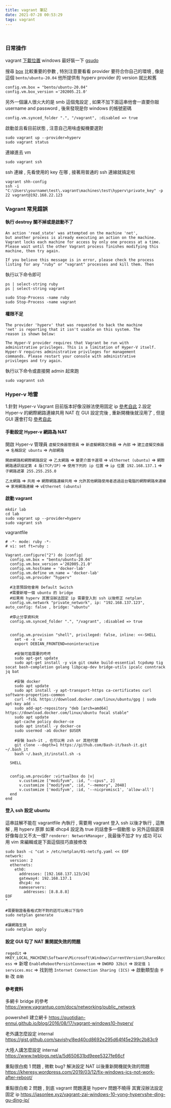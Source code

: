 ```yaml
---
title: vagrant 筆記
date: 2021-07-28 00:53:29
tags: vagrant
---
```

&nbsp;
<!-- more -->

### 日常操作
vagrant [下載位置](https://www.vagrantup.com/downloads)
windows 最好裝一下 [gsudo](https://github.com/gerardog/gsudo)

搜尋 [box](https://app.vagrantup.com/boxes/search)
比較重要的參數 , 特別注意要看看 provider 要符合你自己的環境 , 像是這個 `bento/ubuntu-20.04` 他所提供有 hyperv provider 的 version 就比較舊
```
config.vm.box = "bento/ubuntu-20.04"
config.vm.box_version ='202005.21.0'
```

另外一個讓人很火大的是 smb 這個鬼設定 , 如果不加下面這串他會一直要你敲 username and password , 後來發現是你 windows 的帳號密碼
```
config.vm.synced_folder ".", "/vagrant", :disabled => true
```

啟動並且看目前狀態 , 注意自己用啥虛擬機要選對
```
sudo vagrant up --provider=hyperv
sudo vagrant status
```

連線進去 vm
```
sudo vagrant ssh
```

ssh 連線 , 先看使用的 key 在哪 , 接著用普通的 ssh 連線就搞定啦
```
vagrant shh-config
ssh -i "C:\Users\yourname\test\.vagrant\machines\test\hyperv\private_key" -p 22 vagrant@192.168.22.123
```

### Vagrant 常見錯誤
#### 執行 destroy 關不掉或是啟動不了
```
An action 'read_state' was attempted on the machine 'net',
but another process is already executing an action on the machine.
Vagrant locks each machine for access by only one process at a time.
Please wait until the other Vagrant process finishes modifying this
machine, then try again.

If you believe this message is in error, please check the process
listing for any "ruby" or "vagrant" processes and kill them. Then
```

執行以下命令即可
```
ps | select-string ruby
ps | select-string vagrant

sudo Stop-Process -name ruby
sudo Stop-Process -name vagrant
```

#### 權限不足
```
The provider 'hyperv' that was requested to back the machine
'net' is reporting that it isn't usable on this system. The
reason is shown below:

The Hyper-V provider requires that Vagrant be run with
administrative privileges. This is a limitation of Hyper-V itself.
Hyper-V requires administrative privileges for management
commands. Please restart your console with administrative
privileges and try again.
```

執行以下命令或直接開 admin 起來跑
```
sudo vagrannt ssh
```

### Hyper-v 地雷
1.針對 Hyper-v Vagrant 目前版本好像沒辦法使用固定 ip [參考自此](https://jasonlee.xyz/vagrant-zai-windows-10-yong-hypervshe-ding-gu-ding-ip/)
2.設定 Hyper-v 的網際網路連線共用 NAT 在 GUI 設定完後 , 重新開機後就沒用了 , 但是 GUI 還會打勾 [參考自此](https://kheresy.wordpress.com/2019/03/12/fix-windows-ics-not-work-after-reboot/)

#### 手動設定 Hyper-v 網路為 NAT
開啟 Hyper-v 管理員 `虛擬交換器管理員` => `新虛擬網路交換器` => `內部` => `建立虛擬交換器` => `名稱設定 ubuntu` => `內部網路`


`開啟網路和網際網路設定` => `乙太網路` => `變更介面卡選項` => `vEthernet (ubuntu)` => `網際網路通訊協定第 4 版(TCP/IP)` => `使用下列的 ip 位置` => `ip 位置 192.168.137.1` => `子網路遮罩 255.255.255.0`



`乙太網路` => `共用` => `網際網路連線共用` => `允許其他網路使用者透過這台電腦的網際網路來連線` => `家用網路連線` => `vEthernet (ubuntu)`

#### 啟動 vagrant
```
mkdir lab
cd lab
sudo vagrant up --provider=hyperv
sudo vagrant ssh
```

vagrantfile
```
# -*- mode: ruby -*-
# vi: set ft=ruby :

Vagrant.configure("2") do |config|
  config.vm.box = "bento/ubuntu-20.04"
  config.vm.box_version ='202005.21.0'
  config.vm.hostname = 'docker-lab'
  config.vm.define vm_name = 'docker-lab'
  config.vm.provider "hyperv"

  #注意預設他會用 Default Switch
  #需要新增一個 ubuntu 的 bridge
  #如果用 hyperv 其實沒辦法固定 ip 需要登入到 ssh 以後修正 netplan
  config.vm.network "private_network", ip: "192.168.137.123", auto_config: false , bridge: "ubuntu"

  #停止分享資料夾
  config.vm.synced_folder ".", "/vagrant", :disabled => true


  config.vm.provision "shell", privileged: false, inline: <<-SHELL
    set -e -x -u
    export DEBIAN_FRONTEND=noninteractive

    #安裝可能需要的咚咚
    sudo apt-get update
    sudo apt-get install -y vim git cmake build-essential tcpdump tig socat bash-completion golang libpcap-dev bridge-utils ipcalc conntrack jq bat

    #安裝 docker
	sudo apt update
	sudo apt install -y apt-transport-https ca-certificates curl software-properties-common
	curl -fsSL https://download.docker.com/linux/ubuntu/gpg | sudo apt-key add -
	sudo add-apt-repository "deb [arch=amd64] https://download.docker.com/linux/ubuntu focal stable"
	sudo apt update
	apt-cache policy docker-ce
	sudo apt install -y docker-ce
	sudo usermod -aG docker $USER

	#安裝 bash-it , 也可以用 zsh or 其他代替
    git clone --depth=1 https://github.com/Bash-it/bash-it.git ~/.bash_it
    bash ~/.bash_it/install.sh -s

  SHELL


  config.vm.provider :virtualbox do |v|
      v.customize ["modifyvm", :id, "--cpus", 2]
      v.customize ["modifyvm", :id, "--memory", 2048]
      v.customize ['modifyvm', :id, '--nicpromisc1', 'allow-all']
  end
end
```


#### 登入 ssh 設定 ubuntu
這串註解不能在 vagrantfile 內執行 , 需要用 vagrant 登入 ssh 以後才執行 , 這無解 , 用 hyperv 原罪
如果 dhcp4 設定為 true 的話會多一個動態 ip
另外這個選項好像每台又不太一樣? `renderer: NetworkManager` , 我最後不加才 try 成功
可以用 vim 來編輯或是下面這個技巧直接修改
```
sudo bash -c "cat > /etc/netplan/01-netcfg.yaml << EOF
network:
  version: 2
  ethernets:
    eth0:
      addresses: [192.168.137.123/24]
      gateway4: 192.168.137.1
      dhcp4: no
      nameservers:
        addresses: [8.8.8.8]
EOF
"

#需要驗證看看格式對不對的話可以用以下指令
sudo netplan generate

#讓網路生效
sudo netplan apply
```

#### 設定 GUI 勾了 NAT 重開就失效的問題
`regedit` => `HKEY_LOCAL_MACHINE\Software\Microsoft\Windows\CurrentVersion\SharedAccess` => 新增 `EnableRebootPersistConnection` => `DWORD 32bit` => `設定值 1`
`services.msc` => 找到他 `Internet Connection Sharing (ICS)` => 啟動類型由 `手動` 改 `自動`


#### 參考資料
多網卡 bridge 的參考
https://www.vagrantup.com/docs/networking/public_network

powershell 建立網卡
https://quotidian-ennui.github.io/blog/2016/08/17/vagrant-windows10-hyperv/

老外講怎麼設定 internal
https://gist.github.com/savishy/8ed40cd8692e295d64f45e299c2b83c9

大陸人講怎麼設定 internal
https://www.twblogs.net/a/5d650631bd9eee5327fe66cf

重點很白痴 1 問題 , 微軟 bug?
解決設定 NAT 以後重新開機就失效的問題
https://kheresy.wordpress.com/2019/03/12/fix-windows-ics-not-work-after-reboot/

重點很白痴 2 問題 , 到底 vagrant 問題還是 hyperv 問題不曉得
其實沒辦法設定固定 ip
https://jasonlee.xyz/vagrant-zai-windows-10-yong-hypervshe-ding-gu-ding-ip/
